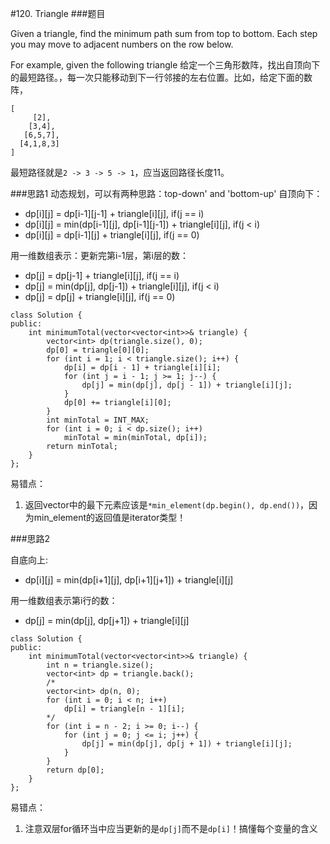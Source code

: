 #120. Triangle
###题目

Given a triangle, find the minimum path sum from top to bottom. Each step you may move to adjacent numbers on the row below.

For example, given the following triangle
给定一个三角形数阵，找出自顶向下的最短路径。，每一次只能移动到下一行邻接的左右位置。比如，给定下面的数阵，
```
[
     [2],
    [3,4],
   [6,5,7],
  [4,1,8,3]
]
```
最短路径就是`2 -> 3 -> 5 -> 1`，应当返回路径长度11。

###思路1
动态规划，可以有两种思路：top-down' and 'bottom-up'
自顶向下：
 - dp[i][j] = dp[i-1][j-1] + triangle[i][j], if(j == i)
 - dp[i][j] = min(dp[i-1][j], dp[i-1][j-1]) + triangle[i][j], if(j < i)
 - dp[i][j] = dp[i-1][j] + triangle[i][j], if(j == 0)
 
 用一维数组表示：更新完第i-1层，第i层的数：
 - dp[j] = dp[j-1] + triangle[i][j], if(j == i)
 - dp[j] = min(dp[j], dp[j-1]) + triangle[i][j], if(j < i)
 - dp[j] = dp[j] + triangle[i][j], if(j == 0)
 
```
class Solution {
public:
    int minimumTotal(vector<vector<int>>& triangle) {
        vector<int> dp(triangle.size(), 0);
        dp[0] = triangle[0][0];
        for (int i = 1; i < triangle.size(); i++) {
            dp[i] = dp[i - 1] + triangle[i][i];
            for (int j = i - 1; j >= 1; j--) {
                dp[j] = min(dp[j], dp[j - 1]) + triangle[i][j];
            }
            dp[0] += triangle[i][0];
        }
        int minTotal = INT_MAX;
        for (int i = 0; i < dp.size(); i++)
            minTotal = min(minTotal, dp[i]);
        return minTotal;
    }
};
```

易错点：

1. 返回vector中的最下元素应该是`*min_element(dp.begin(), dp.end())`，因为min_element的返回值是iterator类型！



###思路2

自底向上:
 - dp[i][j] = min(dp[i+1][j], dp[i+1][j+1]) + triangle[i][j]
 
 用一维数组表示第i行的数：
  - dp[j] = min(dp[j], dp[j+1]) + triangle[i][j]
 
```
class Solution {
public:
    int minimumTotal(vector<vector<int>>& triangle) {
        int n = triangle.size();
        vector<int> dp = triangle.back();
        /*
        vector<int> dp(n, 0);
        for (int i = 0; i < n; i++)
            dp[i] = triangle[n - 1][i];
        */
        for (int i = n - 2; i >= 0; i--) {
            for (int j = 0; j <= i; j++) {
                dp[j] = min(dp[j], dp[j + 1]) + triangle[i][j];
            }
        }
        return dp[0];
    }
};
```

易错点：
1. 注意双层for循环当中应当更新的是`dp[j]`而不是`dp[i]`！搞懂每个变量的含义
